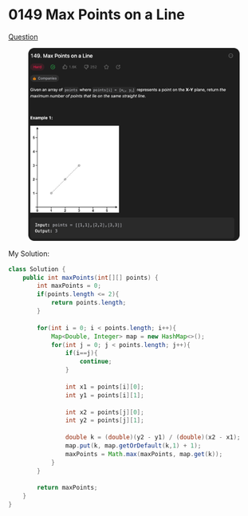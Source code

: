 # 0149 Max Points on a Line

[Question](https://leetcode.com/problems/max-points-on-a-line/description/?envType=study-plan\&id=algorithm-ii)

<figure><img src="../.gitbook/assets/image (6).png" alt=""><figcaption></figcaption></figure>



My Solution:

```java
class Solution {
    public int maxPoints(int[][] points) {
        int maxPoints = 0;
        if(points.length <= 2){
            return points.length;
        }

        for(int i = 0; i < points.length; i++){
            Map<Double, Integer> map = new HashMap<>();
            for(int j = 0; j < points.length; j++){
                if(i==j){
                    continue;
                }

                int x1 = points[i][0];
                int y1 = points[i][1];

                int x2 = points[j][0];
                int y2 = points[j][1];

                double k = (double)(y2 - y1) / (double)(x2 - x1);
                map.put(k, map.getOrDefault(k,1) + 1);
                maxPoints = Math.max(maxPoints, map.get(k));
            }
        }

        return maxPoints;
    }
}
```
